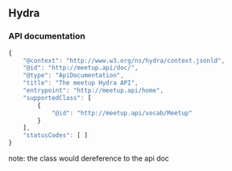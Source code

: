 ## Hydra

### API documentation

``` js
{
    "@context": "http://www.w3.org/ns/hydra/context.jsonld",
    "@id": "http://meetup.api/doc/",
    "@type": "ApiDocumentation",
    "title": "The meetup Hydra API",
    "entrypoint": "http://meetup.api/home",
    "supportedClass": [
        {
            "@id": "http://meetup.api/vocab/Meetup"
        }
    ],
    "statusCodes": [ ]
}
```

note:
the class would dereference to the api doc